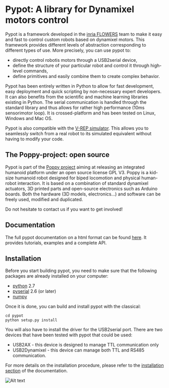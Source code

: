 # Pypot: A library for Dynamixel motors control #

Pypot is a framework developed in the [inria FLOWERS](https://flowers.inria.fr/) team to make it easy and fast to control custom robots based on dynamixel motors. This framework provides different levels of abstraction corresponding to different types of use. More precisely, you can use pypot to:

* directly control robotis motors through a USB2serial device,
* define the structure of your particular robot and control it through high-level commands,
* define primitives and easily combine them to create complex behavior.

Pypot has been entirely written in Python to allow for fast development, easy deployment and quick scripting by non-necessary expert developers. It can also benefits from the scientific and machine learning libraries existing in Python. The serial communication is handled through the standard library and thus allows for rather high performance (10ms sensorimotor loop). It is crossed-platform and has been tested on Linux, Windows and Mac OS.

Pypot is also compatible with the [V-REP simulator](http://www.coppeliarobotics.com). This allows you to seamlessly switch from a real robot to its simulated equivalent without having to modify your code.

## The Poppy-project: open source ##

Pypot is part of the [Poppy project](http://www.poppy-project.org) aiming at releasing an integrated humanoid platform under an open source license GPL V3. Poppy is a kid-size humanoid robot designed for biped locomotion and physical human-robot interaction. It is based on a combination of standard dynamixel actuators, 3D printed parts and open-source electronics such as Arduino boards. Both the hardware (3D models, electronics...) and software can be freely used, modified and duplicated.

Do not hesitate to contact us if you want to get involved!

## Documentation ##

The full pypot documentation on a html format can be found [here](http://poppy-project.github.io/pypot/). It provides tutorials, examples and a complete API.

## Installation ##

Before you start building pypot, you need to make sure that the following packages are already installed on your computer:

* [python](http://www.python.org) 2.7
* [pyserial](http://pyserial.sourceforge.net) 2.6 (or later)
* [numpy](http://www.numpy.org)

Once it is done, you can build and install pypot with the classical:

    cd pypot
    python setup.py install

You will also have to install the driver for the USB2serial port. There are two devices that have been tested with pypot that could be used:

* USB2AX - this device is designed to manage TTL communication only
* USB2Dynamixel - this device can manage both TTL and RS485 communication.

For more details on the installation procedure, please refer to the [installation section](http://poppy-project.github.io/pypot/intro.html#installation) of the documentation.

![Alt text](https://zenodo.org/badge/3914/poppy-project/pypot.png)
